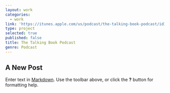 ```yaml
---
layout: work
categories:
  - work
link: 'https://itunes.apple.com/us/podcast/the-talking-book-podcast/id1244933995?mt=2'
type: project
selected: true
published: false
title: The Talking Book Podcast
genre: Podcast
---
```

## A New Post

Enter text in [Markdown](http://daringfireball.net/projects/markdown/). Use the toolbar above, or click the **?** button for formatting help.
